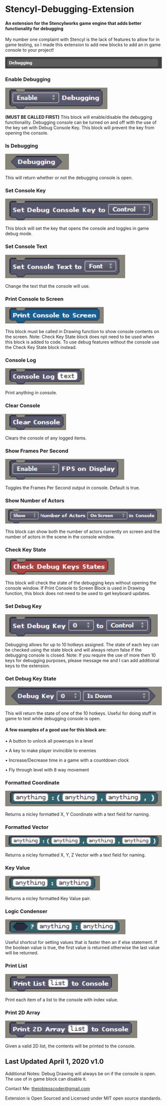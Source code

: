 # Stencyl-Debugging-Extension
#### An extension for the Stencylworks game engine that adds better functionality for debugging

My number one complaint with Stencyl is the lack of features to allow for in game testing, so I made this extension to add new blocks to add an in game console to your project!

![Debugging Header](https://raw.githubusercontent.com/ess4654/Stencyl-Debugging-Extension/master/block-images/header.png "Debugging Header")

### Enable Debugging
![Enable Debugging](https://raw.githubusercontent.com/ess4654/Stencyl-Debugging-Extension/master/block-images/enable_debugging.png "Enable Debugging")

**(MUST BE CALLED FIRST)** This block will enable/disable the debugging functionality. Debugging console can be turned on and off with the use of the key set with Debug Console Key. This block will prevent the key from opening the console.

### Is Debugging
![Is Debugging](https://raw.githubusercontent.com/ess4654/Stencyl-Debugging-Extension/master/block-images/debugging.png "Is Debugging")

This will return whether or not the debugging console is open.

### Set Console Key
![Set Console Key](https://raw.githubusercontent.com/ess4654/Stencyl-Debugging-Extension/master/block-images/set_console_key.png "Set Console Key")

This block will set the key that opens the console and toggles in game debug mode.

### Set Console Text
![Set Console Text](https://raw.githubusercontent.com/ess4654/Stencyl-Debugging-Extension/master/block-images/set_console_text.png "Set Console Text")

Change the text that the console will use. 

### Print Console to Screen
![Print Console](https://raw.githubusercontent.com/ess4654/Stencyl-Debugging-Extension/master/block-images/print_console.png "Print Console")

This block must be called in Drawing function to show console contents on the screen. Note: Check Key State block does npt need to be used when this block is added to code. To use debug features without the console use the Check Key State block instead.

### Console Log
![Console Log](https://raw.githubusercontent.com/ess4654/Stencyl-Debugging-Extension/master/block-images/console_log.png "Console Log")

Print anything in console.

### Clear Console
![Console Clear](https://raw.githubusercontent.com/ess4654/Stencyl-Debugging-Extension/master/block-images/clear_console.png "Console Clear")

Clears the console of any logged items.

### Show Frames Per Second
![FPS](https://raw.githubusercontent.com/ess4654/Stencyl-Debugging-Extension/master/block-images/enable_fps_draw.png "FPS")

Toggles the Frames Per Second output in console. Default is true.

### Show Number of Actors
![Show Actors](https://raw.githubusercontent.com/ess4654/Stencyl-Debugging-Extension/master/block-images/show_num_actors.png "Show Actors")

This block can show both the number of actors currently on screen and the number of actors in the scene in the console window.

### Check Key State
![Check Key State](https://raw.githubusercontent.com/ess4654/Stencyl-Debugging-Extension/master/block-images/check_key_state.png "Check Key State")

This block will check the state of the debugging keys without opening the console window. If Print Console to Screen Block is used in Drawing function, this block does not need to be used to get keyboard updates.

### Set Debug Key
![Set Debug Key](https://raw.githubusercontent.com/ess4654/Stencyl-Debugging-Extension/master/block-images/set_debug_key.png "Set Debug Key")

Debugging allows for up to 10 hotkeys assigned. The state of each key can be checked using the state block and will always return false if the debugging console is closed. Note: If you require the use of more then 10 keys for debugging purposes, please message me and I can add additional keys to the extension.

### Get Debug Key State
![Get Key State](https://raw.githubusercontent.com/ess4654/Stencyl-Debugging-Extension/master/block-images/debug_key_state.png "Get Key State")

This will return the state of one of the 10 hotkeys. Useful for doing stuff in game to test while debugging console is open.
#### A few examples of a good use for this block are:

• A button to unlock all powerups in a level

• A key to make player invincible to enemies

• Increase/Decrease time in a game with a countdown clock

• Fly through level with 8 way movement

### Formatted Coordinate
![Coordinate](https://raw.githubusercontent.com/ess4654/Stencyl-Debugging-Extension/master/block-images/formatted_coordinate.png "Format Coordinate")

Returns a nicley formatted X, Y Coordinate with a text field for naming.

### Formatted Vector
![Vector](https://raw.githubusercontent.com/ess4654/Stencyl-Debugging-Extension/master/block-images/get_formatted_vector.png "Format Vector")

Returns a nicley formatted X, Y, Z Vector with a text field for naming.

### Key Value
![Key Value](https://raw.githubusercontent.com/ess4654/Stencyl-Debugging-Extension/master/block-images/key_value.png "Format Key Value")

Returns a nicley formatted Key Value pair.

### Logic Condenser
![Logic](https://raw.githubusercontent.com/ess4654/Stencyl-Debugging-Extension/master/block-images/logic_condenser.png "Logic Condenser")

Useful shortcut for setting values that is faster then an if else statement. If the boolean value is true, the first value is returned otherwise the last value will be returned.

### Print List
![Print List](https://raw.githubusercontent.com/ess4654/Stencyl-Debugging-Extension/master/block-images/print_list.png "Print List")

Print each item of a list to the console with index value.

### Print 2D Array
![2D Array](https://raw.githubusercontent.com/ess4654/Stencyl-Debugging-Extension/master/block-images/print_2d_array.png "Print 2D Array")

Given a valid 2D list, the contents will be printed to the console.

## Last Updated April 1, 2020 v1.0

Additional Notes: Debug Drawing will always be on if the console is open. The use of in game block can disable it.

Contact Me: thejoblesscoder@gmail.com

Extension is Open Sourced and Licensed under MIT open source standards.
